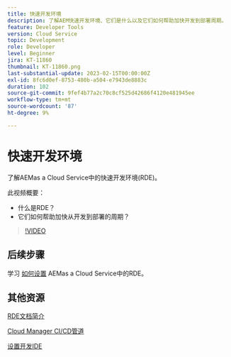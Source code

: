 ```yaml
---
title: 快速开发环境
description: 了解AEM快速开发环境、它们是什么以及它们如何帮助加快开发到部署周期。
feature: Developer Tools
version: Cloud Service
topic: Development
role: Developer
level: Beginner
jira: KT-11860
thumbnail: KT-11860.png
last-substantial-update: 2023-02-15T00:00:00Z
exl-id: 8fc6d0ef-8753-480b-a504-e7943de8883c
duration: 102
source-git-commit: 9fef4b77a2c70c8cf525d42686f4120e481945ee
workflow-type: tm+mt
source-wordcount: '87'
ht-degree: 9%

---
```


# 快速开发环境

了解AEMas a Cloud Service中的快速开发环境(RDE)。

此视频概要：

- 什么是RDE？
- 它们如何帮助加快从开发到部署的周期？

>[!VIDEO](https://video.tv.adobe.com/v/3414128?quality=12&learn=on)

## 后续步骤

学习 [如何设置](./how-to-setup.md) AEMas a Cloud Service中的RDE。

## 其他资源

[RDE文档简介](https://experienceleague.adobe.com/docs/experience-manager-cloud-service/content/implementing/developing/rapid-development-environments.html#introduction)

[Cloud Manager CI/CD管道](https://experienceleague.adobe.com/docs/experience-manager-cloud-service/content/implementing/using-cloud-manager/cicd-pipelines/introduction-ci-cd-pipelines.html)

[设置开发IDE](https://experienceleague.adobe.com/docs/experience-manager-learn/cloud-service/local-development-environment-set-up/development-tools.html)
